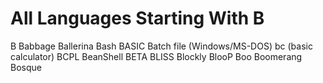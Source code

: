 # All Languages Starting With B

B
Babbage
Ballerina
Bash
BASIC
Batch file (Windows/MS-DOS)
bc (basic calculator)
BCPL
BeanShell
BETA
BLISS
Blockly
BlooP
Boo
Boomerang
Bosque

